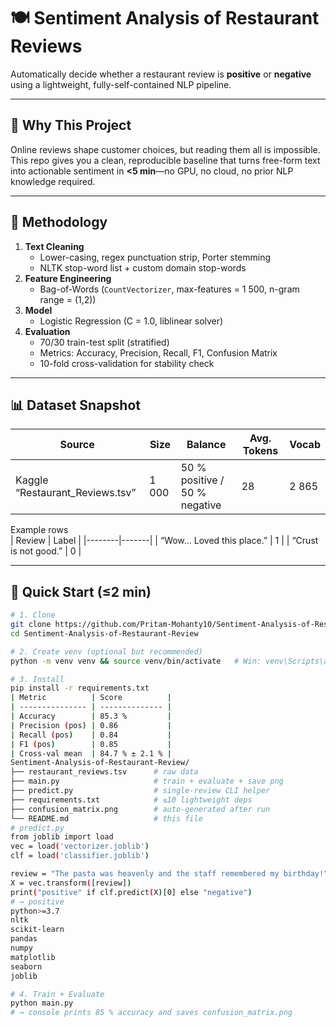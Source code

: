 # 🍽️ Sentiment Analysis of Restaurant Reviews  
Automatically decide whether a restaurant review is **positive** or **negative** using a lightweight, fully-self-contained NLP pipeline.

---

## 🧠 Why This Project
Online reviews shape customer choices, but reading them all is impossible.  
This repo gives you a clean, reproducible baseline that turns free-form text into actionable sentiment in **&lt;5 min**—no GPU, no cloud, no prior NLP knowledge required.

---

## 🧪 Methodology
1. **Text Cleaning**  
   - Lower-casing, regex punctuation strip, Porter stemming  
   - NLTK stop-word list + custom domain stop-words  
2. **Feature Engineering**  
   - Bag-of-Words (`CountVectorizer`, max-features = 1 500, n-gram range = (1,2))  
3. **Model**  
   - Logistic Regression (C = 1.0, liblinear solver)  
4. **Evaluation**  
   - 70/30 train-test split (stratified)  
   - Metrics: Accuracy, Precision, Recall, F1, Confusion Matrix  
   - 10-fold cross-validation for stability check  

---

## 📊 Dataset Snapshot
| Source | Size | Balance | Avg. Tokens | Vocab |
|--------|------|---------|-------------|-------|
| Kaggle “Restaurant_Reviews.tsv” | 1 000 | 50 % positive / 50 % negative | 28 | 2 865 |

Example rows  
| Review | Label |
|--------|-------|
| “Wow... Loved this place.” | 1 |
| “Crust is not good.” | 0 |

---

## 🚀 Quick Start (≤2 min)
```bash
# 1. Clone
git clone https://github.com/Pritam-Mohanty10/Sentiment-Analysis-of-Restaurant-Review.git
cd Sentiment-Analysis-of-Restaurant-Review

# 2. Create venv (optional but recommended)
python -m venv venv && source venv/bin/activate   # Win: venv\Scripts\activate

# 3. Install
pip install -r requirements.txt
| Metric          | Score          |
| --------------- | -------------- |
| Accuracy        | 85.3 %         |
| Precision (pos) | 0.86           |
| Recall (pos)    | 0.84           |
| F1 (pos)        | 0.85           |
| Cross-val mean  | 84.7 % ± 2.1 % |
Sentiment-Analysis-of-Restaurant-Review/
├── restaurant_reviews.tsv      # raw data
├── main.py                     # train + evaluate + save png
├── predict.py                  # single-review CLI helper
├── requirements.txt            # ≤10 lightweight deps
├── confusion_matrix.png        # auto-generated after run
└── README.md                   # this file
# predict.py
from joblib import load
vec = load('vectorizer.joblib')
clf = load('classifier.joblib')

review = "The pasta was heavenly and the staff remembered my birthday!"
X = vec.transform([review])
print("positive" if clf.predict(X)[0] else "negative")
# → positive
python>=3.7
nltk
scikit-learn
pandas
numpy
matplotlib
seaborn
joblib

# 4. Train + Evaluate
python main.py
# → console prints 85 % accuracy and saves confusion_matrix.png
